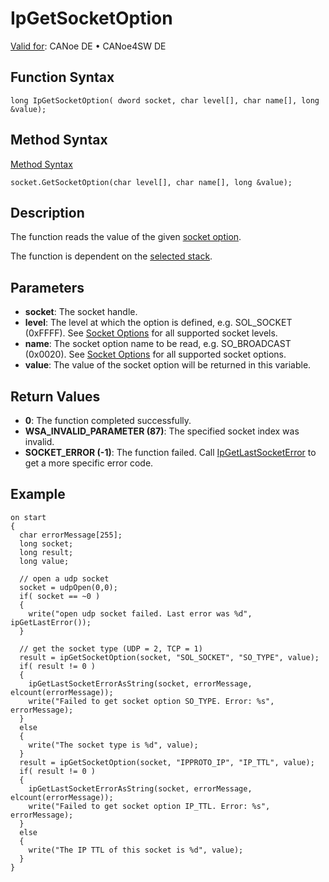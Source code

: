 # IpGetSocketOption

[Valid for](../../../Shared/FeatureAvailability.md): CANoe DE • CANoe4SW DE

## Function Syntax

```plaintext
long IpGetSocketOption( dword socket, char level[], char name[], long &value);
```

## Method Syntax

[Method Syntax](../../../Shared/CAPL/General/ClassesAndObjects.md)

```plaintext
socket.GetSocketOption(char level[], char name[], long &value);
```

## Description

The function reads the value of the given [socket option](../CAPLfunctionsTCPIPSocketOptions.md).

The function is dependent on the [selected stack](../../../CANoeCANalyzer/Ethernet/TCPIPNetworkSettings/PageStackSelection.md).

## Parameters

- **socket**: The socket handle.
- **level**: The level at which the option is defined, e.g. SOL_SOCKET (0xFFFF). See [Socket Options](../CAPLfunctionsTCPIPSocketOptions.md) for all supported socket levels.
- **name**: The socket option name to be read, e.g. SO_BROADCAST (0x0020). See [Socket Options](../CAPLfunctionsTCPIPSocketOptions.md) for all supported socket options.
- **value**: The value of the socket option will be returned in this variable.

## Return Values

- **0**: The function completed successfully.
- **WSA_INVALID_PARAMETER (87)**: The specified socket index was invalid.
- **SOCKET_ERROR (-1)**: The function failed. Call [IpGetLastSocketError](CAPLfunctionIPGetLastSocketError.md) to get a more specific error code.

## Example

```plaintext
on start
{
  char errorMessage[255];
  long socket;
  long result;
  long value;

  // open a udp socket
  socket = udpOpen(0,0);
  if( socket == ~0 )
  {
    write("open udp socket failed. Last error was %d", ipGetLastError());
  }

  // get the socket type (UDP = 2, TCP = 1)
  result = ipGetSocketOption(socket, "SOL_SOCKET", "SO_TYPE", value);
  if( result != 0 )
  {
    ipGetLastSocketErrorAsString(socket, errorMessage, elcount(errorMessage));
    write("Failed to get socket option SO_TYPE. Error: %s", errorMessage);
  }
  else
  {
    write("The socket type is %d", value);
  }
  result = ipGetSocketOption(socket, "IPPROTO_IP", "IP_TTL", value);
  if( result != 0 )
  {
    ipGetLastSocketErrorAsString(socket, errorMessage, elcount(errorMessage));
    write("Failed to get socket option IP_TTL. Error: %s", errorMessage);
  }
  else
  {
    write("The IP TTL of this socket is %d", value);
  }
}
```
